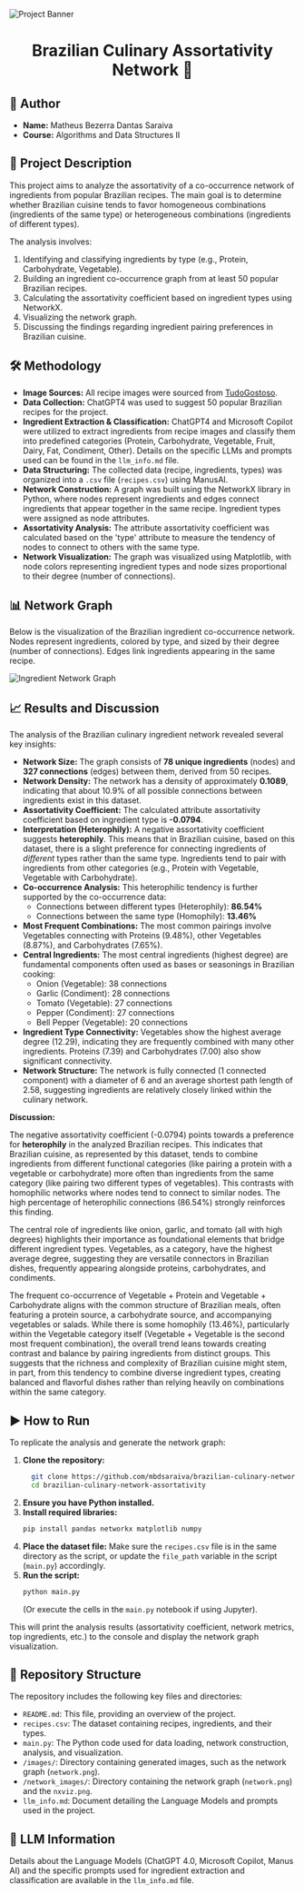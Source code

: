 ![Project Banner](/banner/banner.png)

<h1 align="center">Brazilian Culinary Assortativity Network 🍲</h1>


## 👤 Author

*   **Name:** Matheus Bezerra Dantas Saraiva
*   **Course:** Algorithms and Data Structures II

## 📝 Project Description

This project aims to analyze the assortativity of a co-occurrence network of ingredients from popular Brazilian recipes. The main goal is to determine whether Brazilian cuisine tends to favor homogeneous combinations (ingredients of the same type) or heterogeneous combinations (ingredients of different types).

The analysis involves:
1.  Identifying and classifying ingredients by type (e.g., Protein, Carbohydrate, Vegetable).
2.  Building an ingredient co-occurrence graph from at least 50 popular Brazilian recipes.
3.  Calculating the assortativity coefficient based on ingredient types using NetworkX.
4.  Visualizing the network graph.
5.  Discussing the findings regarding ingredient pairing preferences in Brazilian cuisine.


## 🛠️ Methodology

* **Image Sources:** All recipe images were sourced from [TudoGostoso](https://www.tudogostoso.com.br/).
* **Data Collection:** ChatGPT4 was used to suggest 50 popular Brazilian recipes for the project.
*   **Ingredient Extraction & Classification:** ChatGPT4 and Microsoft Copilot were utilized to extract ingredients from recipe images and classify them into predefined categories (Protein, Carbohydrate, Vegetable, Fruit, Dairy, Fat, Condiment, Other). Details on the specific LLMs and prompts used can be found in the `llm_info.md` file.
* **Data Structuring:** The collected data (recipe, ingredients, types) was organized into a `.csv` file (`recipes.csv`) using ManusAI.
*   **Network Construction:** A graph was built using the NetworkX library in Python, where nodes represent ingredients and edges connect ingredients that appear together in the same recipe. Ingredient types were assigned as node attributes.
*   **Assortativity Analysis:** The attribute assortativity coefficient was calculated based on the 'type' attribute to measure the tendency of nodes to connect to others with the same type.
*   **Network Visualization:** The graph was visualized using Matplotlib, with node colors representing ingredient types and node sizes proportional to their degree (number of connections).

## 📊 Network Graph

Below is the visualization of the Brazilian ingredient co-occurrence network. Nodes represent ingredients, colored by type, and sized by their degree (number of connections). Edges link ingredients appearing in the same recipe.

![Ingredient Network Graph](/network_images/network.png)

## 📈 Results and Discussion

The analysis of the Brazilian culinary ingredient network revealed several key insights:

*   **Network Size:** The graph consists of **78 unique ingredients** (nodes) and **327 connections** (edges) between them, derived from 50 recipes.
*   **Network Density:** The network has a density of approximately **0.1089**, indicating that about 10.9% of all possible connections between ingredients exist in this dataset.
*   **Assortativity Coefficient:** The calculated attribute assortativity coefficient based on ingredient type is **-0.0794**. 
*   **Interpretation (Heterophily):** A negative assortativity coefficient suggests **heterophily**. This means that in Brazilian cuisine, based on this dataset, there is a slight preference for connecting ingredients of *different* types rather than the same type. Ingredients tend to pair with ingredients from other categories (e.g., Protein with Vegetable, Vegetable with Carbohydrate).
*   **Co-occurrence Analysis:** This heterophilic tendency is further supported by the co-occurrence data:
    *   Connections between different types (Heterophily): **86.54%**
    *   Connections between the same type (Homophily): **13.46%**
*   **Most Frequent Combinations:** The most common pairings involve Vegetables connecting with Proteins (9.48%), other Vegetables (8.87%), and Carbohydrates (7.65%).
*   **Central Ingredients:** The most central ingredients (highest degree) are fundamental components often used as bases or seasonings in Brazilian cooking:
    *   Onion (Vegetable): 38 connections
    *   Garlic (Condiment): 28 connections
    *   Tomato (Vegetable): 27 connections
    *   Pepper (Condiment): 27 connections
    *   Bell Pepper (Vegetable): 20 connections
*   **Ingredient Type Connectivity:** Vegetables show the highest average degree (12.29), indicating they are frequently combined with many other ingredients. Proteins (7.39) and Carbohydrates (7.00) also show significant connectivity.
*   **Network Structure:** The network is fully connected (1 connected component) with a diameter of 6 and an average shortest path length of 2.58, suggesting ingredients are relatively closely linked within the culinary network.

**Discussion:**

The negative assortativity coefficient (-0.0794) points towards a preference for **heterophily** in the analyzed Brazilian recipes. This indicates that Brazilian cuisine, as represented by this dataset, tends to combine ingredients from different functional categories (like pairing a protein with a vegetable or carbohydrate) more often than ingredients from the same category (like pairing two different types of vegetables). This contrasts with homophilic networks where nodes tend to connect to similar nodes. The high percentage of heterophilic connections (86.54%) strongly reinforces this finding.

The central role of ingredients like onion, garlic, and tomato (all with high degrees) highlights their importance as foundational elements that bridge different ingredient types. Vegetables, as a category, have the highest average degree, suggesting they are versatile connectors in Brazilian dishes, frequently appearing alongside proteins, carbohydrates, and condiments.

The frequent co-occurrence of Vegetable + Protein and Vegetable + Carbohydrate aligns with the common structure of Brazilian meals, often featuring a protein source, a carbohydrate source, and accompanying vegetables or salads. While there is some homophily (13.46%), particularly within the Vegetable category itself (Vegetable + Vegetable is the second most frequent combination), the overall trend leans towards creating contrast and balance by pairing ingredients from distinct groups. This suggests that the richness and complexity of Brazilian cuisine might stem, in part, from this tendency to combine diverse ingredient types, creating balanced and flavorful dishes rather than relying heavily on combinations within the same category.

## ▶️ How to Run

To replicate the analysis and generate the network graph:

1.  **Clone the repository:**
    ```bash
      git clone https://github.com/mbdsaraiva/brazilian-culinary-network-assortativity.git
      cd brazilian-culinary-network-assortativity
    ```
2.  **Ensure you have Python installed.**
3.  **Install required libraries:**
    ```bash
    pip install pandas networkx matplotlib numpy
    ```
4.  **Place the dataset file:** Make sure the `recipes.csv` file is in the same directory as the script, or update the `file_path` variable in the script (`main.py`) accordingly.
5.  **Run the script:**
    ```bash
    python main.py 
    ```
    (Or execute the cells in the `main.py` notebook if using Jupyter).

This will print the analysis results (assortativity coefficient, network metrics, top ingredients, etc.) to the console and display the network graph visualization.

## 📁 Repository Structure

The repository includes the following key files and directories:

*   `README.md`: This file, providing an overview of the project.
*   `recipes.csv`: The dataset containing recipes, ingredients, and their types.
*   `main.py`: The Python code used for data loading, network construction, analysis, and visualization.
*   `/images/`: Directory containing generated images, such as the network graph (`network.png`).
*   `/network_images/`: Directory containing the network graph (`network.png`) and the `nxviz.png`.
*   `llm_info.md`: Document detailing the Language Models and prompts used in the project.

## 🤖 LLM Information

Details about the Language Models (ChatGPT 4.0, Microsoft Copilot, Manus AI) and the specific prompts used for ingredient extraction and classification are available in the `llm_info.md` file.


